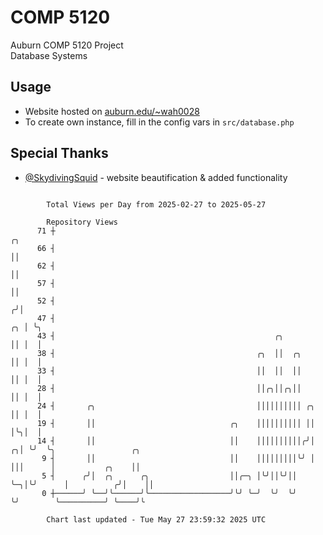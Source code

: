 # COMP 5120
Auburn COMP 5120 Project  
Database Systems

## Usage
- Website hosted on [auburn.edu/~wah0028](https://webhome.auburn.edu/~wah0028/)
- To create own instance, fill in the config vars in `src/database.php`

## Special Thanks
- [@SkydivingSquid](https://github.com/SkydivingSquid) - website beautification & added functionality

```

        Total Views per Day from 2025-02-27 to 2025-05-27

        Repository Views
      71 ┼                                                                  ╭╮
      66 ┤                                                                  ││
      62 ┤                                                                  ││
      57 ┤                                                                  ││
      52 ┤                                                                 ╭╯│
      47 ┤                                                              ╭╮ │ ╰╮
      43 ┤                                                 ╭╮           ││ │  │
      38 ┤                                             ╭╮  ││  ╭╮       ││ │  │
      33 ┤                                             ││  ││  ││       ││ │  │
      28 ┤                                             ││╭╮││╭╮││       ││ │  │
      24 ┤       ╭╮                                    ││││││││││ ╭╮    ││ │  │
      19 ┤       ││                              ╭╮    ││││││││││ ││    │╰╮│  │
      14 ┤       ││                              ││    ││││││││││╭╯│  ╭╮│ ╰╯  ╰╮                 ╭╮
       9 ┤       ││                              ││    │││││││││╰╯ │  │││      │           ╭╮    ││
       5 ┤      ╭╯│  ╭╮      ╭╮                  ││╭─╮ │╰╯││╰╯││   ╰─╮│╰╯      │          ╭╯│    ││
       0 ┼──────╯ ╰──╯╰──────╯╰──────────────────╯╰╯ ╰─╯  ╰╯  ╰╯     ╰╯        ╰──────────╯ ╰────╯╰

        Chart last updated - Tue May 27 23:59:32 2025 UTC
        
```
